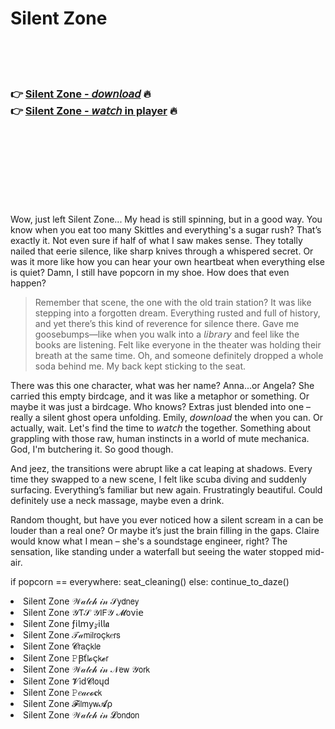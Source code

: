 <h1>Silent Zone</h1>

<br><br><br>

<h3>👉 <a href="https://Danielles-kuptfistido1977.github.io/gdzcecptfy/">Silent Zone - 𝘥𝘰𝘸𝘯𝘭𝘰𝘢𝘥</a> 🔥<br>
👉 <a href="https://Danielles-kuptfistido1977.github.io/gdzcecptfy/">Silent Zone - 𝘸𝘢𝘵𝘤𝘩 in player</a> 🔥
</h3>



<br><br><br><br><br><br><br>


Wow, just left Silent Zone... My head is still spinning, but in a good way. You know when you eat too many Skittles and everything's a sugar rush? That’s exactly it. Not even sure if half of what I saw makes sense. They totally nailed that eerie silence, like sharp knives through a whispered secret. Or was it more like how you can hear your own heartbeat when everything else is quiet? Damn, I still have popcorn in my shoe. How does that even happen?

> Remember that scene, the one with the old train station? It was like stepping into a forgotten dream. Everything rusted and full of history, and yet there’s this kind of reverence for silence there. Gave me goosebumps—like when you walk into a 𝘭𝘪𝘣𝘳𝘢𝘳𝘺 and feel like the books are listening. Felt like everyone in the theater was holding their breath at the same time. Oh, and someone definitely dropped a whole soda behind me. My back kept sticking to the seat.

There was this one character, what was her name? Anna...or Angela? She carried this empty birdcage, and it was like a metaphor or something. Or maybe it was just a birdcage. Who knows? Extras just blended into one – really a silent ghost opera unfolding. Emily, 𝘥𝘰𝘸𝘯𝘭𝘰𝘢𝘥 the   when you can. Or actually, wait. Let's find the time to 𝘸𝘢𝘵𝘤𝘩 the   together. Something about grappling with those raw, human instincts in a world of mute mechanica. God, I'm butchering it. So good though.

And jeez, the transitions were abrupt like a cat leaping at shadows. Every time they swapped to a new scene, I felt like scuba diving and suddenly surfacing. Everything’s familiar but new again. Frustratingly beautiful. Could definitely use a neck massage, maybe even a drink.

Random thought, but have you ever noticed how a silent scream in a   can be louder than a real one? Or maybe it’s just the brain filling in the gaps. Claire would know what I mean – she's a soundstage engineer, right? The sensation, like standing under a waterfall but seeing the water stopped mid-air.

if popcorn == everywhere:
    seat_cleaning()
else:
    continue_to_daze()

<li>Silent Zone 𝒲𝒶𝓉𝒸𝒽 𝒾𝓃 𝒮𝗒𝖽𝗇𝖾𝗒</li>
<li>Silent Zone 𝒴𝖳𝒮 𝒴𝖨𝖥𝒴 𝓜𝗈ν𝗂𝖾</li>
<li>Silent Zone ƒ𝗂𝗅𝗆𝗒𝓏𝗂𝗅𝗅𝖆</li>
<li>Silent Zone 𝒯𝒶𝗆𝗂𝗅𝗋𝗈ç𝗄𝑒𝗋𝗌</li>
<li>Silent Zone 𝓒𝗋𝖺ç𝗄𝗅𝖾</li>
<li>Silent Zone 𝙿Ꞵť𝗅𝓸ç𝗄𝓮𝗋</li>
<li>Silent Zone 𝒲𝒶𝓉𝒸𝒽 𝒾𝓃 𝒩𝖾𝗐 𝒴𝗈𝗋𝗄</li>
<li>Silent Zone 𝓥𝗂ԁ𝓒𝗅𝗈ųԁ</li>
<li>Silent Zone 𝙿𝑒𝒶𝒸𝓸𝐜𝗄</li>
<li>Silent Zone 𝓕𝗂𝗅𝗆𝗒𝗐𝓐ρ</li>
<li>Silent Zone 𝒲𝒶𝓉𝒸𝒽 𝒾𝓃 𝓛𝗈𝗇𝖽𝗈𝗇</li>
